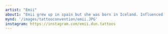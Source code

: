 ```yaml
---
artist: "Emii"
about1: "Emii grew up in spain but she was born in Iceland. Influenced by many cultures snd styles, she specifies as black and grey, micro realism, traditional and fine line. Though she also enjoys working other styles. She started her career in 2009, since then she has not yet defined her style but always adds her own personal touch to every piece. She is also dedicated to making cover ups and covering scars with beautiful pieces of art, changing the lives of some people. Her experience over the years allows her to use different techniques  and styles, achieving a unique and original result. Love doing customized tattoos as well."
mynd: '/images/tattooconvention/emii.JPG'
instagram: https://instagram.com/emii.dun.tattoos
---
```

